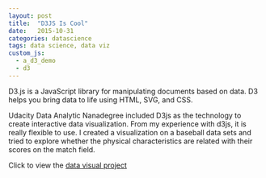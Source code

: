 ```yaml
---  
layout: post
title:  "D3JS Is Cool"  
date:   2015-10-31
categories: datascience
tags: data science, data viz
custom_js: 
  - a_d3_demo
  - d3
---
```

D3.js is a JavaScript library for manipulating documents based on data. D3 helps you bring data to life using HTML, SVG, and CSS. 

Udacity Data Analytic Nanadegree included D3js as the technology to create interactive data visualization. From my experience with d3js, it is really flexible to use. I created a visualization on a baseball data sets and tried to explore whether the physical characteristics are related with their scores on the match field. 

Click to view the [data visual project](http://www.guanghuiz.com/en/da_data_visual_baseball.html)